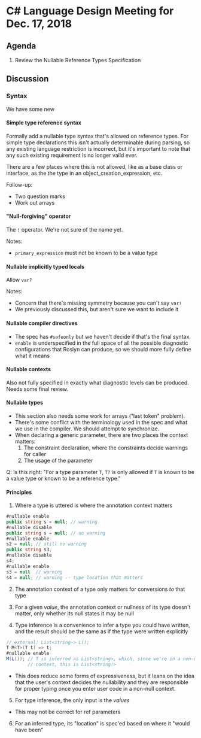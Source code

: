 
# C# Language Design Meeting for Dec. 17, 2018

## Agenda

1. Review the Nullable Reference Types Specification

## Discussion

### Syntax

We have some new 

#### Simple type reference syntax

Formally add a nullable type syntax that's allowed on reference types.
For simple type declarations this isn't actually determinable during parsing,
so any existing language restriction is incorrect, but it's important to
note that any such existing requirement is no longer valid ever.

There are a few places where this is not allowed, like as a base class or
interface, as the the type in an object_creation_expression, etc.

Follow-up:

- Two question marks
- Work out arrays

#### "Null-forgiving" operator

The `!` operator. We're not sure of the name yet.

Notes:

- `primary_expression` must not be known to be a value type

#### Nullable implicitly typed locals

Allow `var?`

Notes:

- Concern that there's missing symmetry because you can't say `var!`
- We previously discussed this, but aren't sure we want to include it

#### Nullable compiler directives

- The spec has `#safeonly` but we haven't decide if that's the final syntax.
- `enable` is underspecified in the full space of all the possible diagnostic
  configurations that Roslyn can produce, so we should more fully define what
  it means

#### Nullable contexts

Also not fully specified in exactly what diagnostic levels can be produced. Needs
some final review.

#### Nullable types

- This section also needs some work for arrays ("last token" problem).
- There's some conflict with the terminology used in the spec and what we use in
  the compiler. We should attempt to synchronize. 
- When declaring a generic parameter, there are two places the context matters:
  1. The constraint declaration, where the constraints decide warnings for caller
  2. The usage of the parameter

Q: Is this right: "For a type parameter `T`, `T?` is only allowed if `T` is known
to be a value type or known to be a reference type."

#### Principles

1. Where a type is uttered is where the annotation context matters

```C#
#nullable enable
public string s = null; // warning
#nullable disable
public string s = null; // no warning
#nullable enable
s2 = null; // still no warning
public string s3, 
#nullable disable
s4;
#nullable enable
s3 = null  // warning
s4 = null; // warning -- type location that matters
```

2. The annotation context of a type only matters for conversions *to* that type

3. For a given *value*, the annotation context or nullness of its type
   doesn't matter, only whether its null states it may be null

4. Type inference is a convenience to infer a type you could have written,
   and the result should be the same as if the type were written explicitly

```C#
// external: List<string~> L();
T M<T>(T t) => t;
#nullable enable
M(L()); // T is inferred as List<string>, which, since we're in a non-null
        // context, this is List<string!>
```

- This does reduce some forms of expressiveness, but it leans on the idea
  that the user's context decides the nullability and they are responsible
  for proper typing once you enter user code in a non-null context.

5. For type inference, the only input is the *values*

- This may not be correct for ref parameters

6. For an inferred type, its "location" is spec'ed based on where it "would have been"